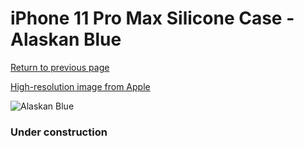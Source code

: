 # iPhone 11 Pro Max Silicone Case - Alaskan Blue

[Return to previous page](/iphone_11)

[High-resolution image from Apple](https://store.storeimages.cdn-apple.com/8756/as-images.apple.com/is/MX032?wid=4500&hei=4500&fmt=png)

<div style="width: 384px"><img src="/everysource/MX032.png" alt="Alaskan Blue"></div>

### Under construction
